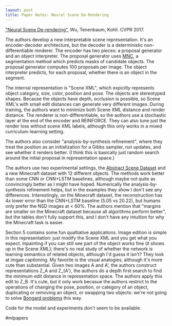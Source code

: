 ```yaml
---
layout: post
title: Paper Notes: Neural Scene De-Rendering
---
```


["Neural Scene De-rendering"](http://nsd.csail.mit.edu/), Wu, Tenenbaum, Kohli. CVPR 2017.

The authors develop a new interpretable scene representation. It's an encoder-decoder architecture, but the decoder is a deterministic non-differentiable renderer. The encoder has two pieces: a proposal generator and an object interpreter. The proposal generator uses [MNC](https://arxiv.org/abs/1512.04412), a segmentation method which predicts masks of candidate objects. The proposal generator computes 100 proposals per image. The object interpreter predicts, for each proposal, whether there is an object in the segment.

The internal representation is "Scene XML", which expicitly represents object category, size, color, position and pose. The objects are stereotyped shapes. Because the objects have depth, occlusion is possible, so Scene XML's with small edit distances can generate very different images. During training, the authors want to minimize both Scene XML distance and render distance. The renderer is non-differentiable, so the authors use a stochastic layer at the end of the encoder and REINFORCE. They can also tune just the render loss without scene XML labels, although this only works in a mixed curriculum-learning setting.

The authors also consider "analysis-by-synthesis refinement", where they treat the position as an initialization for a Gibbs sampler, run updates, and see whether it renders better. (I think this is basically just random search around the initial proposal in representation space.)

The authors use two experimental settings, the [Abstract Scene Dataset](https://vision.ece.vt.edu/clipart/) and a new Minecraft dataset with 12 different objects. The methods work better than some CNN or CNN+LSTM baselines, although maybe not quite as convincingly better as I might have hoped. Numerically the analysis-by-synthesis refinement helps, but in the examples they show I don't see any differences. Interestingly, on the Minecraft dataset, the reconstruction has 4x lower error than the CNN+LSTM baseline (5.05 vs 20.22), but humans only prefer the NSD images at < 60%. The authors mention that "margins are smaller on the Minecraft dataset because all algorithms perform better", but the tables don't fully support this, and I don't have any intuition for why the Minecraft task is easier. 

Section 5 contains some fun qualtiative applications. Image edition is simple in this representation: just modify the Scene XML and you get what you expect. Inpainting if you can still see part of the object works fine (it shows up in the Scene XML); there's no real study of whether the network is learning semantics of related objects, although I'd guess it isn't? They look at imgae captioning. My favorite is the visual analogies, although it's more cute than substantial. Given two images A and A', the authors construct representations Z_A and Z_{A'}, the authors do a depth first search to find the minimum edit distance in representation space. The authors apply this edit to Z_B. It's cute, but it only work becasue the authors restrict to the operations of changing the pose, position, or category of an object, duplicating or removing an object, or swapping two objects: we're not going to solve [Bongard problems](https://en.wikipedia.org/wiki/Bongard_problems) this way.

Code for the model and experiments don't seem to be available.

#mlpapers
